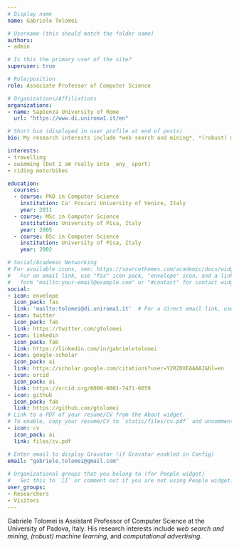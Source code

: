 ```yaml
---
# Display name
name: Gabriele Tolomei

# Username (this should match the folder name)
authors:
- admin

# Is this the primary user of the site?
superuser: true

# Role/position
role: Associate Professor of Computer Science

# Organizations/Affiliations
organizations:
- name: Sapienza University of Rome
  url: "https://www.di.uniroma1.it/en"

# Short bio (displayed in user profile at end of posts)
bio: My research interests include *web search and mining*, *(robust) machine learning*, and *computational advertising*.

interests:
- travelling
- swimming (but I am really into _any_ sport)
- riding motorbikes

education:
  courses:
  - course: PhD in Computer Science
    institution: Ca' Foscari University of Venice, Italy
    year: 2011
  - course: MSc in Computer Science
    institution: University of Pisa, Italy
    year: 2005
  - course: BSc in Computer Science
    institution: University of Pisa, Italy
    year: 2002

# Social/Academic Networking
# For available icons, see: https://sourcethemes.com/academic/docs/widgets/#icons
#   For an email link, use "fas" icon pack, "envelope" icon, and a link in the
#   form "mailto:your-email@example.com" or "#contact" for contact widget.
social:
- icon: envelope
  icon_pack: fas
  link: 'mailto:tolomei@di.uniroma1.it'  # For a direct email link, use "mailto:your-email@example.com".
- icon: twitter
  icon_pack: fab
  link: https://twitter.com/gtolomei
- icon: linkedin
  icon_pack: fab
  link: https://linkedin.com/in/gabrieletolomei
- icon: google-scholar
  icon_pack: ai
  link: https://scholar.google.com/citations?user=Y2R2DXEAAAAJ&hl=en
- icon: orcid
  icon_pack: ai
  link: https://orcid.org/0000-0001-7471-6659
- icon: github
  icon_pack: fab
  link: https://github.com/gtolomei
# Link to a PDF of your resume/CV from the About widget.
# To enable, copy your resume/CV to `static/files/cv.pdf` and uncomment the lines below.  
- icon: cv
  icon_pack: ai
  link: files/cv.pdf

# Enter email to display Gravatar (if Gravatar enabled in Config)
email: "gabriele.tolomei@gmail.com"
  
# Organizational groups that you belong to (for People widget)
#   Set this to `[]` or comment out if you are not using People widget.  
user_groups:
- Researchers
- Visitors
---
```


Gabriele Tolomei is Assistant Professor of Computer Science at the University of Padova, Italy. His research interests include *web search and mining*, *(robust) machine learning*, and *computational advertising*.
